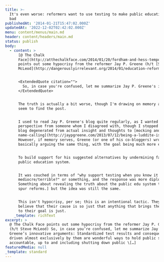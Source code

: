 ```yaml
---
title: >-
  It's even worse: reformers want to use testing to make public education look
  bad
publishedAt: '2014-01-21T15:47:02.000Z'
updatedAt: '2022-12-02T02:42:02.000Z'
menu: content/menus/main.md
header: content/headers/main.md
status: publish
body:
  - content: >
      [@ The Chalk
      Face](http://atthechalkface.com/2014/01/20/fordham-and-hess-temporarily-acknowledge-that-reformers-cant-have-it-both-ways/)
      points out some hypocrisy from the reformer Jay P. Greene (h/t [Steve
      McLeod](http://dangerouslyirrelevant.org/2014/01/education-reformers-want-double-standards-for-their-schools.html))


      <ExtendedQuote citation="">
        So, in case you're confused, let me summarize Jay P. Greene's innovative arguments: **Standardized test results and consequences driven almost exclusively by them are *wonderful* ways to hold public schools accountable, up to and including shutting down public schools, because public schools are funded by taxpayer dollars and the taxpayer has a right to expect accountability for the effective use of his or her taxes. On the other hand, standardized test results and consequences driven almost exclusively by them are *terrible* ways to hold voucher schools and tax-credit scholarship programs accountable, even though voucher schools and tax-credit scholarship programs provide the exact same service and are also funded by taxpayer dollars and the taxpayer would normally be right to expect accountability for the effective use of his or her taxes but is (for some reason) not right in expecting those things of voucher schools and tax-credit scholarship programs.**
      </ExtendedQuote>


      The truth is actually a bit worse, though I'm drawing on memory as I can't
      seem to find the post.


      I used to read Jay P. Greene's blog quite regularly, as I wanted to get a
      perspective from someone whom I disagreed with, though I stopped when the
      blog degenerated from actual insight and thoughts to [mocking and
      name-calling](http://jaypgreene.com/2013/07/12/being-a-luddite-is-an-act-of-absurdity/).
      However, if memory serves, Greene (or one of his co-bloggers) wrote a post
      basically arguing the same thing, with the goal being much more explicit:


      To build support for his suggested alternatives by undermining faith the
      public education system.


      It was couched in terms of "why support testing when you know it's
      mediocre/terrible?" or something, and the response was more diplomatic\[1.
      Something about revealing the truth about the public edu system to help
      spur reforms.] but the idea was still the same.


      This isn't hypocrisy, per se; this is an intentional tactic. They just
      believe that their cause is so just that anything that brings them closer
      to their goal is just.
    _template: richText
excerpt: >
  @ The Chalk Face points out some hypocrisy from the reformer Jay P. Greene
  (h/t Steve McLeod) So, in case you’re confused, let me summarize Jay P.
  Greene’s innovative arguments: Standardized test results and consequences
  driven almost exclusively by them are wonderful ways to hold public schools
  accountable, up to and including shutting down public \[…]
featuredMedia: null
_template: standard
---
```


